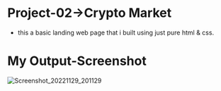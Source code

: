 # Project-02->Crypto Market

* this a basic landing web page that i built using just pure html & css.

# My Output-Screenshot


![Screenshot_20221129_201129](https://user-images.githubusercontent.com/59407093/204561160-300d4f9f-5a04-4899-8922-6fadda3e2d8a.png)
